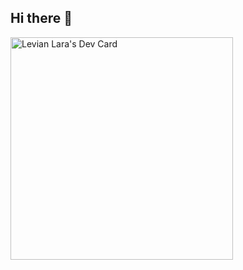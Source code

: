 ## Hi there 👋

<a href="https://app.daily.dev/levitoon"><img src="https://api.daily.dev/devcards/v2/dyvrQ5i8V8gGhIFtBI1Lw.png?r=etp&type=default" width="356" alt="Levian Lara's Dev Card"/></a>
